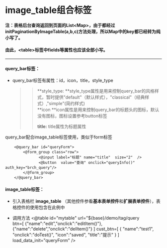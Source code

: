 # image_table组合标签

#### 注：表格后台查询返回到页面的List&lt;Map&gt;，由于都经过initPaginationByImageTable\(a,b,c\)方法处理，所以Map中的key都已经转为纯小写了。

#### 由此，&lt;table&gt;标签中fields等属性也应该全部小写。

---

#### **query\_bar标签：**

* query\_bar标签有属性：id，icon，title，style\_type
  > > **style\_type: **style\_type属性是用来控制query\_bar的风格样式，暂时提供"default"（默认样式），"classical"（经典样式）,"simple"\(简约样式\)  
  > > **icon **icon属性是用来控制query\_bar的标题头的图标，默认没有图标，图标设置参考button标签
  > >
  > > **title:** title属性为标题属性

query\_bar配合image_table标签使用，类似于form标签

```
    <@query_bar id="queryForm">
        <@form_group class="row">
               <@input label="标题" name="title"  size="2"  />
               <@button  value="查询" onclick="queryInfo()" auth_key="brch_query"/>
        </@form_group>
    </@query_bar>
```



#### **image_table标签：**

* 引入表格栏 **image_table** （其他控件参看**基本表单控件**和**扩展表单控件**），表格控件的使用包含在此例中
* 调用方法
        <@table id="mytable" 
    	      url="${base}/demo/tag/query  
    	      btn=[
    		        {"name":"edit","onclick":"editItem()"},
    	            {"name":"delete","onclick":"delItem()"}
    		    ]
    		  cust_btn=[
    			    {
    			     "name":"test1",
    			     "onclick":"doTest()",
    			     "icon":"saved",
    			     "title":"提示"
    		        }
    		    ]
    		load_data_init="queryForm"
            />
            
  <!-- 所有提交的url地址的前缀都要加上 ${base}
  
  1. *id:table的id属性
  2. *url： 提交的后台地址 
  3. btn：显示的按钮，目前有2个固定的常用按钮：
     edit 修改，delete 删除，每个按钮有属性：name属性只有以上两种值，auth_key为权限属性，匹配sys_func表中的url，onclick属性绑定执行的方法**必填**,版本后加入提示title属性
  4. cust_btn:cust_btn属性是除了以上常用按钮的自定义按钮,属性中name属性和onclick属性为必填项，且onclick的值现在只支持
      "doTest('sd')"这种传参方式，不支持'doTest("sd")'方式，icon属性为图标，默认为搜索图标，支持图标扩展可以使用font-increator下的图标，前缀"ext_"加图标样式名即可以使用，如"ext_assessedbadge"，详细可以参考button标签，auth_key为权限属性，匹配sys_func表中的url，提示title属性
  5. load_data_init【1.2.3】：load_data_init属性为是否初始化加载数据开关属性，默认为true（首次进页面加载数据）,【1.4】版本后，支持传入的值为“true”，“false”，或指定查询条件的formId，当值为“true”或不填该属性时，默认不带查询条件初始化加载数据，为“false”时不加载数据，为formId时，会带查询条件加载数据

* 表格数据显示例子如下图： （详情参考标签示例页） 
 ![](/assets/image_table1.png)


* 表格相关js方法：
  imageTableChangePageNum(tableId,pageNum);//跳转页码

  postformByImageTable(obj);//查询更新列表方法，obj包含属性tableId,tableSearchDataJson（详细查看demo示例）
  
* 后台写法参照demo示例，例如：

        /** 测试查询image_table表格
             * 
             * @param request
             * @return
             * @throws Exception
             */
            @RequestMapping("/query")
            @ResponseBody // 必须以json格式返回
            public ResultData queryBrchInfo(HttpServletRequest request, Model model) throws Exception {
                ResultData resultData = new ResultData(Result_Code.SUCCESS);
                // sql条件（用于sql语句中where的筛选条件，若有，则如下写法）
                if (getOper().getOrgId() != null) {
                    resultData.put("org_id", getOper().getOrgId());
                } else {
                    resultData.put("org_id", "1001");
                }
                //获取imgTable的分页
                resultData = getPageMapByImageTable(request, resultData);
                // 获取部门列表
                List<Map> tableList = new ArrayList<>();
                Map map=new HashMap<>();
                Map map1=new HashMap<>();
                Map map2=new HashMap<>();
                Map map3=new HashMap<>();
                Map map4=new HashMap<>();
                Map map5=new HashMap<>();
                Map map6=new HashMap<>();
                Map map7=new HashMap<>();
                Map map8=new HashMap<>();
                Map map9=new HashMap<>();
                Map map10=new HashMap<>();
                Map map11=new HashMap<>();
                Map map12=new HashMap<>();
                Map json=(Map)resultData.get("search");
                Long recordsTotal = 0l;
                if("pic".equals(json.get("title"))){
                	 map.put("src", "http://pic.sc.chinaz.com/files/pic/pic9/201401/apic3188.jpg");
                     map.put("id", 1 );
                     map.put("title", "标题1" );
                     map1.put("src", "https://www.baidu.com/img/bd_logo1.png");
                     map1.put("id", 2 );
                     map1.put("title", "标题2" );
                     tableList.add(map);
                 	 tableList.add(map1);
                 	 recordsTotal = 2l;
                }else{
                	
                	map.put("src", "http://pic.sc.chinaz.com/files/pic/pic9/201401/apic3188.jpg");
                	map.put("id", 1 );
                	map.put("title", "标题1" );
                	map1.put("src", "https://www.baidu.com/img/bd_logo1.png");
                	map1.put("id", 2 );
                	map1.put("title", "标题2" );
                	map2.put("src", "https://www.baidu.com/img/bd_logo1.png");
                	map2.put("id", 3 );
                	map2.put("title", "标题1" );
                	map3.put("src", "http://pic.sc.chinaz.com/files/pic/pic9/201401/apic3188.jpg");
                	map3.put("id", 4 );
                	map3.put("title", "标题1" );
                	map4.put("src", "http://pic.sc.chinaz.com/files/pic/pic9/201401/apic3188.jpg");
                	map4.put("id", 5 );
                	map4.put("title", "标题1" );
                	map5.put("src", "https://www.baidu.com/img/bd_logo1.png");
                	map5.put("id", 6 );
                	map5.put("title", "标题1" );
                	map6.put("src", "http://pic.sc.chinaz.com/files/pic/pic9/201401/apic3188.jpg");
                	map6.put("id", 7 );
                	map6.put("title", "标题1" );
                	map7.put("src", "https://www.baidu.com/img/bd_logo1.png");
                	map7.put("id", 8 );
                	map7.put("title", "标题1" );
                	map8.put("src", "http://pic.sc.chinaz.com/files/pic/pic9/201401/apic3188.jpg");
                	map8.put("id", 9 );
                	map8.put("title", "标题1" );
                	map9.put("src", "https://www.baidu.com/img/bd_logo1.png");
                	map9.put("id", 10 );
                	map9.put("title", "标题1" );
                	map10.put("src", "http://pic.sc.chinaz.com/files/pic/pic9/201401/apic3188.jpg");
                	map10.put("id", 11 );
                	map10.put("title", "标题1" );
                	map11.put("src", "https://www.baidu.com/img/bd_logo1.png");
                	map11.put("id", 12 );
                	map11.put("title", "标题1" );
                	map12.put("src", "http://pic.sc.chinaz.com/files/pic/pic9/201401/apic3188.jpg");
                	map12.put("id", 13 );
                	map12.put("title", "标题1" );
                	tableList.add(map);
                	tableList.add(map1);
                	tableList.add(map2);
                	tableList.add(map3);
                	tableList.add(map4);
                	tableList.add(map5);
                	tableList.add(map6);
                	tableList.add(map7);
                	tableList.add(map8);
                	tableList.add(map9);
                	int start=Integer.parseInt(resultData.get("start").toString());
                	if(start>1){
                		tableList.clear();
                		tableList.add(map10);
                		tableList.add(map11);
                		tableList.add(map12);
                		
                	}
                	// 获取总记录数
                	recordsTotal = 13l;
                }
                //返回分页数据
                initPaginationByImageTable(resultData, tableList, recordsTotal);
                return resultData;
            }
    
    **注意**：返回的list<Map>中map必须包含id，src，title属性
